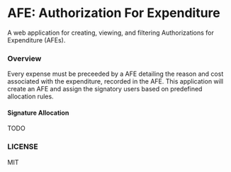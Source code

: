 AFE: Authorization For Expenditure
==================================

A web application for creating, viewing, and filtering Authorizations for Expenditure (AFEs).

### Overview

Every expense must be preceeded by a AFE detailing the reason and cost associated with the
expenditure, recorded in the AFE.  This application will create an AFE and assign the signatory
users based on predefined allocation rules.

#### Signature Allocation

TODO

### LICENSE
MIT
